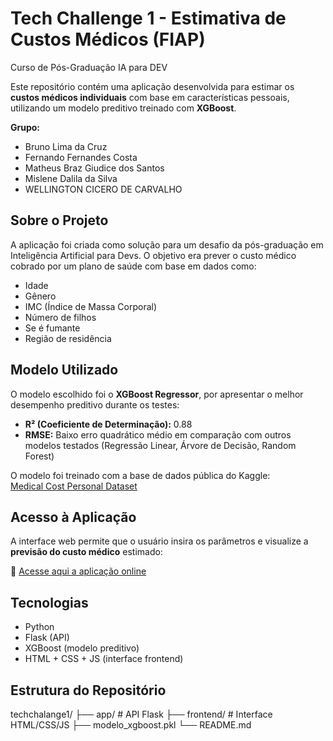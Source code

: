 # Tech Challenge 1 - Estimativa de Custos Médicos (FIAP)
Curso de Pós-Graduação IA para DEV

Este repositório contém uma aplicação desenvolvida para estimar os **custos médicos individuais** com base em características pessoais, utilizando um modelo preditivo treinado com **XGBoost**.


**Grupo:**
- Bruno Lima da Cruz
- Fernando Fernandes Costa
- Matheus Braz Giudice dos Santos
- Mislene Dalila da Silva
- WELLINGTON CICERO DE CARVALHO 


## Sobre o Projeto

A aplicação foi criada como solução para um desafio da pós-graduação em Inteligência Artificial para Devs. O objetivo era prever o custo médico cobrado por um plano de saúde com base em dados como:

- Idade
- Gênero
- IMC (Índice de Massa Corporal)
- Número de filhos
- Se é fumante
- Região de residência

## Modelo Utilizado

O modelo escolhido foi o **XGBoost Regressor**, por apresentar o melhor desempenho preditivo durante os testes:

- **R² (Coeficiente de Determinação):** 0.88
- **RMSE:** Baixo erro quadrático médio em comparação com outros modelos testados (Regressão Linear, Árvore de Decisão, Random Forest)

O modelo foi treinado com a base de dados pública do Kaggle:  
[Medical Cost Personal Dataset](https://www.kaggle.com/datasets/mirichoi0218/insurance)

## Acesso à Aplicação

A interface web permite que o usuário insira os parâmetros e visualize a **previsão do custo médico** estimado:

🔗 [Acesse aqui a aplicação online](https://techchalange1.onrender.com)

## Tecnologias

- Python
- Flask (API)
- XGBoost (modelo preditivo)
- HTML + CSS + JS (interface frontend)

## Estrutura do Repositório
techchalange1/
├── app/ # API Flask
├── frontend/ # Interface HTML/CSS/JS
├── modelo_xgboost.pkl
└── README.md
